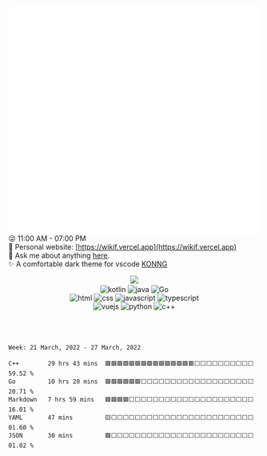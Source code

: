 <img align='left' src="https://github.com/fengwei2002/fengwei2002/blob/main/calendar.svg">
<img align='left' alt="isocalendar" src="https://github.com/fengwei2002/fengwei2002/blob/main/activity.svg">

😜 11:00 AM - 07:00 PM   
🔗 Personal website: [https://wikif.vercel.app](https://wikif.vercel.app)   
💬 Ask me about anything [here](https://github.com/fengwei2002/fengwei2002/issues).   
✨ A comfortable dark theme for vscode [KONNG](https://marketplace.visualstudio.com/items?itemName=OvO.konng)

<p align="center">
  <img src="https://cdn.acwing.com/media/article/image/2021/07/10/101476_6d5ef4a7e1-20210526135242-2021-05-26.png" height="160" algin="right"/>
  <br />   
  <img alt="kotlin" src="https://img.shields.io/badge/Kotlin-a788b5?style=flat-square&logo=kotlin&logoColor=white">
  <img alt="java" src="https://img.shields.io/badge/java-F7F7F7?style=flat-square&logo=java&logoColor=brown">
  <img alt="Go" src="https://img.shields.io/badge/Go-FCEAE5?style=flat-square&logo=Go">
  <br />
  <img alt="html" src="https://img.shields.io/badge/HTML-e34c26?style=flat-square&logo=html5&logoColor=white">
  <img alt="css" src="https://img.shields.io/badge/CSS-443399?style=flat-square&logo=css3">
  <img alt="javascript" src="https://img.shields.io/badge/JavaScript-000000?style=flat-square&logo=javascript">
  <img alt="typescript" src="https://img.shields.io/badge/TypeScript-1a0dab?style=flat-square&logo=typescript">
  <br />
  <img alt="vuejs" src="https://img.shields.io/badge/Vue.js-007777?style=flat-square&logo=vue.js">
  <img alt="python" src="https://img.shields.io/badge/Python-3572a5?style=flat-square&logo=python&logoColor=white">
  <img alt="c++" src="https://img.shields.io/badge/C++-f34b7d?style=flat-square&logo=c%2b%2b">
  <br />
  &nbsp;
  <br />
  &nbsp;
    <br />
  &nbsp;
</p>


<!--START_SECTION:waka-->
```text
Week: 21 March, 2022 - 27 March, 2022

C++        29 hrs 43 mins  🟪🟪🟪🟪🟪🟪🟪🟪🟪🟪🟪🟪🟪🟪🟥⬜⬜⬜⬜⬜⬜⬜⬜⬜⬜   59.52 % 
Go         10 hrs 20 mins  🟪🟪🟪🟪🟪🟩⬜⬜⬜⬜⬜⬜⬜⬜⬜⬜⬜⬜⬜⬜⬜⬜⬜⬜⬜   20.71 % 
Markdown   7 hrs 59 mins   🟪🟪🟪🟪⬜⬜⬜⬜⬜⬜⬜⬜⬜⬜⬜⬜⬜⬜⬜⬜⬜⬜⬜⬜⬜   16.01 % 
YAML       47 mins         🟨⬜⬜⬜⬜⬜⬜⬜⬜⬜⬜⬜⬜⬜⬜⬜⬜⬜⬜⬜⬜⬜⬜⬜⬜   01.60 % 
JSON       30 mins         🟩⬜⬜⬜⬜⬜⬜⬜⬜⬜⬜⬜⬜⬜⬜⬜⬜⬜⬜⬜⬜⬜⬜⬜⬜   01.02 % 
```
<!--END_SECTION:waka-->

<!--! ![](https://github-readme-stats.vercel.app/api?username=fengwei2002&show_icons=true&count_private=true&hide_title=true%27&hide=contribs&include_all_commits=true&theme=highcontrast&bg_color=30,e96443,904e95) -->
<!--! ![](https://github-readme-stats.vercel.app/api/top-langs/?username=fengwei2002&hide=html&layout=compact)-->
 <!--!  -->
